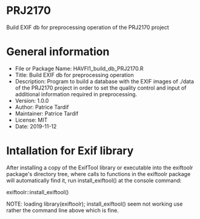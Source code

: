 # PRJ2170
Build EXIF db for preprocessing operation of the PRJ2170 project

# General information
* File or Package Name: HAVFI1_build_db_PRJ2170.R
* Title: Build EXIF db for preprocessing operation
* Description: Program to build a database with the EXIF images of ./data of the PRJ2170
            project in order to set the quality control and input of additional
            information required in preprocessing.
* Version: 1.0.0
* Author: Patrice Tardif
* Maintainer: Patrice Tardif
* License: MIT
* Date: 2019-11-12

# Intallation for Exif library
After installing a copy of the ExifTool library or executable into the exiftoolr package's directory tree, where calls to functions in the exiftoolr package will automatically find it, run install_exiftool() at the console command:

exiftoolr::install_exiftool()

NOTE: loading library(exiftoolr); install_exiftool() seem not working use rather the command line above which is fine.
